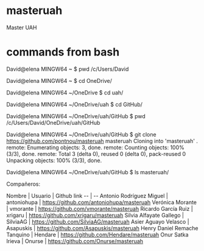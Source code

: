 # masteruah
Master UAH

# commands from bash

David@elena MINGW64 ~
$ pwd
/c/Users/David

David@elena MINGW64 ~
$ cd OneDrive/

David@elena MINGW64 ~/OneDrive
$ cd uah/

David@elena MINGW64 ~/OneDrive/uah
$ cd GitHub/

David@elena MINGW64 ~/OneDrive/uah/GitHub
$ pwd
/c/Users/David/OneDrive/uah/GitHub

David@elena MINGW64 ~/OneDrive/uah/GitHub
$ git clone https://github.com/pontnou/masteruah masteruah
Cloning into 'masteruah'  .
remote: Enumerating objects: 3, done.
remote: Counting objects: 100% (3/3), done.
remote: Total 3 (delta 0), reused 0 (delta 0), pack-reused 0
Unpacking objects: 100% (3/3), done.

David@elena MINGW64 ~/OneDrive/uah/GitHub
$ ls
masteruah/

Compañeros:

  Nombre | Usuario | Github link
-- | --
Antonio Rodríguez Miguel  |  antoniohupa  |  https://github.com/antoniohupa/masteruah
Verónica Morante  |  vmorante  |  https://github.com/vmorante/masteruah
Ricardo García Ruiz  |  xrigaru  |  https://github.com/xrigaru/masteruah
Silvia Alfayate Gallego  |  SilviaAG  |  https://github.com/SilviaAG/masteruah
Asier Aguayo Velasco  |  Asapuskis  |  https://github.com/Asapuskis/masteruah
Henry Daniel Remache Tanquino  |  Hendare  |  https://github.com/Hendare/masteruah
Onur Satka Irieva  |  Onurse  |  https://github.com/Onurse/masteruah